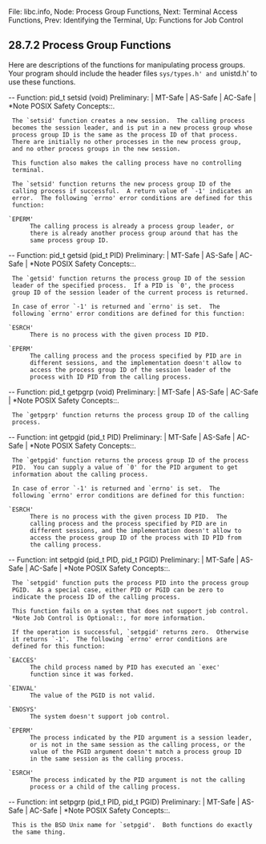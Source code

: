 File: libc.info,  Node: Process Group Functions,  Next: Terminal Access Functions,  Prev: Identifying the Terminal,  Up: Functions for Job Control

28.7.2 Process Group Functions
------------------------------

Here are descriptions of the functions for manipulating process groups.
Your program should include the header files `sys/types.h' and
`unistd.h' to use these functions.  

 -- Function: pid_t setsid (void)
     Preliminary: | MT-Safe | AS-Safe | AC-Safe | *Note POSIX Safety
     Concepts::.

     The `setsid' function creates a new session.  The calling process
     becomes the session leader, and is put in a new process group whose
     process group ID is the same as the process ID of that process.
     There are initially no other processes in the new process group,
     and no other process groups in the new session.

     This function also makes the calling process have no controlling
     terminal.

     The `setsid' function returns the new process group ID of the
     calling process if successful.  A return value of `-1' indicates an
     error.  The following `errno' error conditions are defined for this
     function:

    `EPERM'
          The calling process is already a process group leader, or
          there is already another process group around that has the
          same process group ID.

 -- Function: pid_t getsid (pid_t PID)
     Preliminary: | MT-Safe | AS-Safe | AC-Safe | *Note POSIX Safety
     Concepts::.

     The `getsid' function returns the process group ID of the session
     leader of the specified process.  If a PID is `0', the process
     group ID of the session leader of the current process is returned.

     In case of error `-1' is returned and `errno' is set.  The
     following `errno' error conditions are defined for this function:

    `ESRCH'
          There is no process with the given process ID PID.

    `EPERM'
          The calling process and the process specified by PID are in
          different sessions, and the implementation doesn't allow to
          access the process group ID of the session leader of the
          process with ID PID from the calling process.

 -- Function: pid_t getpgrp (void)
     Preliminary: | MT-Safe | AS-Safe | AC-Safe | *Note POSIX Safety
     Concepts::.

     The `getpgrp' function returns the process group ID of the calling
     process.

 -- Function: int getpgid (pid_t PID)
     Preliminary: | MT-Safe | AS-Safe | AC-Safe | *Note POSIX Safety
     Concepts::.

     The `getpgid' function returns the process group ID of the process
     PID.  You can supply a value of `0' for the PID argument to get
     information about the calling process.

     In case of error `-1' is returned and `errno' is set.  The
     following `errno' error conditions are defined for this function:

    `ESRCH'
          There is no process with the given process ID PID.  The
          calling process and the process specified by PID are in
          different sessions, and the implementation doesn't allow to
          access the process group ID of the process with ID PID from
          the calling process.

 -- Function: int setpgid (pid_t PID, pid_t PGID)
     Preliminary: | MT-Safe | AS-Safe | AC-Safe | *Note POSIX Safety
     Concepts::.

     The `setpgid' function puts the process PID into the process group
     PGID.  As a special case, either PID or PGID can be zero to
     indicate the process ID of the calling process.

     This function fails on a system that does not support job control.
     *Note Job Control is Optional::, for more information.

     If the operation is successful, `setpgid' returns zero.  Otherwise
     it returns `-1'.  The following `errno' error conditions are
     defined for this function:

    `EACCES'
          The child process named by PID has executed an `exec'
          function since it was forked.

    `EINVAL'
          The value of the PGID is not valid.

    `ENOSYS'
          The system doesn't support job control.

    `EPERM'
          The process indicated by the PID argument is a session leader,
          or is not in the same session as the calling process, or the
          value of the PGID argument doesn't match a process group ID
          in the same session as the calling process.

    `ESRCH'
          The process indicated by the PID argument is not the calling
          process or a child of the calling process.

 -- Function: int setpgrp (pid_t PID, pid_t PGID)
     Preliminary: | MT-Safe | AS-Safe | AC-Safe | *Note POSIX Safety
     Concepts::.

     This is the BSD Unix name for `setpgid'.  Both functions do exactly
     the same thing.


